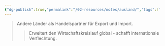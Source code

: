```yaml
---
{"dg-publish":true,"permalink":"/02-resources/notes/ausland/","tags":["wirtschaft/außenhandel"],"noteIcon":"","updated":"2025-08-26T16:35:24.094+02:00"}
---
```


>Andere Länder als Handelspartner für Export und Import.
>>Erweitert den Wirtschaftskreislauf global - schafft internationale Verflechtung.